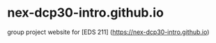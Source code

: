 # nex-dcp30-intro.github.io

group project website for [EDS 211] (https://nex-dcp30-intro.github.io)
